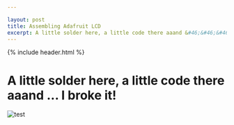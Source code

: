 ```yaml
---

layout: post
title: Assembling Adafruit LCD
excerpt: A little solder here, a little code there aaand &#46;&#46;&#46; I broke it!
---
```


{% include header.html %}

# A little solder here, a little code there aaand &#46;&#46;&#46; I broke it! #

![test](https://dl.dropboxusercontent.com/u/66577714/picstash.com/Adafruit-RGB-LCD-Components.jpg)
